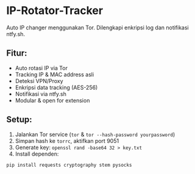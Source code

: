 # IP-Rotator-Tracker

Auto IP changer menggunakan Tor. 
Dilengkapi enkripsi log dan notifikasi ntfy.sh.

## Fitur:
- Auto rotasi IP via Tor
- Tracking IP & MAC address asli
- Deteksi VPN/Proxy
- Enkripsi data tracking (AES-256)
- Notifikasi via ntfy.sh
- Modular & open for extension

## Setup:
1. Jalankan Tor service (`tor` & `tor --hash-password yourpassword`)
2. Simpan hash ke `torrc`, aktifkan port 9051
3. Generate key: `openssl rand -base64 32 > key.txt`
4. Install dependen:
```bash
pip install requests cryptography stem pysocks
